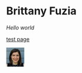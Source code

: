 # Brittany Fuzia

*Hello world*

[test page](whatever)

<!-- ![Me](BrittanyFuziaPhoto.jpg) -->
<img src='BrittanyFuziaPhoto.jpg' alt='Me' width='48'/>